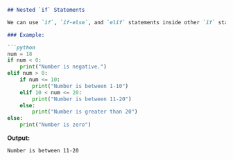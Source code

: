 ```markdown
## Nested `if` Statements

We can use `if`, `if-else`, and `elif` statements inside other `if` statements as well. This is known as nesting.

### Example:

```python
num = 18
if num < 0:
    print("Number is negative.")
elif num > 0:
    if num <= 10:
        print("Number is between 1-10")
    elif 10 < num <= 20:
        print("Number is between 11-20")
    else:
        print("Number is greater than 20")
else:
    print("Number is zero")
```

**Output:**
```
Number is between 11-20
```
```